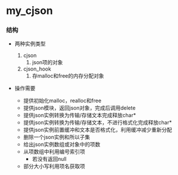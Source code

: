 # my_cjson

### 结构

* 两种实例类型

  1. cjson
     1. json项的对象
  2. cjson_hook
     1. 存malloc和free的内存分配对象

* 操作需要

  * 提供初始化malloc，realloc和free
  * 提供json模块，返回json对象，完成后调用delete
  * 提供json实例转换为传输/存储文本完成释放char*
  * 提供json实例转换为传输/存储文本，不进行格式化完成释放char*
  * 提供json实例前置缓冲和文本是否格式化，利用缓冲减少重新分配
  * 删除一个json实例和所以子集
  * 给出json实例数组或对象中的项数
  * 从项数组中利用编号索引项
    * 若没有返回null
  * 部分大小写利用项名获取项


  
